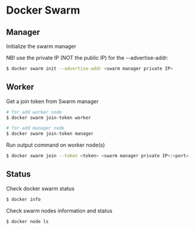 # Docker Swarm
## Manager
Initialize the swarm manager

NB! use the private IP (NOT the public IP) for the --advertise-addr:

```bash
$ docker swarm init --advertise-addr <swarm manager private IP>
```

## Worker
Get a join token from Swarm manager

```bash
# for add worker node
$ docker swarm join-token worker

# for add manager node
$ docker swarm join-token manager
```

Run output command on worker node(s)

```bash
$ docker swarm join --token <token> <swarm manager private IP>:<port>
```

## Status
Check docker swarm status
```bash
$ docker info
```

Check swarm nodes information and status 
```bash
$ docker node ls
```
